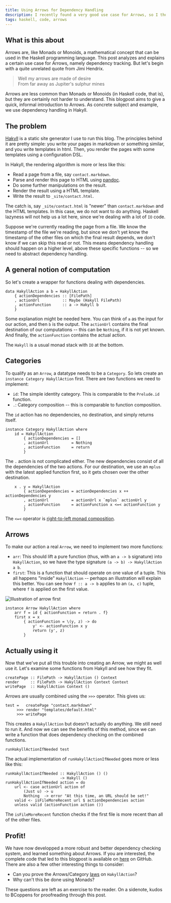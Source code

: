 ```yaml
---
title: Using Arrows for Dependency Handling
description: I recently found a very good use case for Arrows, so I thought I'd share it here
tags: haskell, code, arrows
---
```


## What is this about

Arrows are, like Monads or Monoids, a mathematical concept that can be used in
the Haskell programming language. This post analyzes and explains a certain use
case for Arrows, namely dependency tracking. But let's begin with a quite
unrelated quote from Jimi Hendrix.

> Well my arrows are made of desire  
> From far away as Jupiter's sulphur mines

Arrows are less common than Monads or Monoids (in Haskell code, that is), but
they are certainly not harder to understand. This blogpost aims to give a quick,
informal introduction to Arrows. As concrete subject and example, we use
dependency handling in Hakyll.

## The problem

[Hakyll] is a static site generator I use to run this blog. The principles
behind it are pretty simple: you write your pages in markdown or something
similar, and you write templates in html. Then, you render the pages with some
templates using a configuration DSL.

[Hakyll]: http://jaspervdj.be/hakyll

In Hakyll, the rendering algorithm is more or less like this:

- Read a page from a file, say `contact.markdown`.
- Parse and render this page to HTML using [pandoc].
- Do some further manipulations on the result.
- Render the result using a HTML template.
- Write the result to `_site/contact.html`.

[pandoc]: http://johnmacfarlane.net/pandoc/

The catch is, say `_site/contact.html` is "newer" than `contact.markdown` and
the HTML templates. In this case, we do not want to do anything. Haskell
lazyness will not help us a lot here, since we're dealing with a lot of `IO`
code.

Suppose we're currently reading the page from a file. We know the timestamp of
the file we're reading, but since we don't yet know the timestamp of the other
files on which the final result depends, we don't know if we can skip this read
or not. This means dependency handling should happen on a higher level, above
these specific functions -- so we need to abstract dependency handling.

## A general notion of computation

So let's create a wrapper for functions dealing with dependencies.

~~~~~{.haskell}
data HakyllAction a b = HakyllAction
    { actionDependencies :: [FilePath]
    , actionUrl          :: Maybe (Hakyll FilePath)
    , actionFunction     :: a -> Hakyll b
    }
~~~~~

Some explanation might be needed here. You can think of `a` as the input for our
action, and then `b` is the output. The `actionUrl` contains the final
destination of our computations -- this can be `Nothing`, if it is not yet
known. And finally, the `actionFunction` contains the actual action.

The `Hakyll` is a usual monad stack with `IO` at the bottom.

## Categories

To qualify as an `Arrow`, a datatype needs to be a `Category`. So lets create
an `instance Category HakyllAction` first. There are two functions we need to
implement:

- `id`: The simple identity category. This is comparable to the `Prelude.id`
  function.
- `.`: Category composition -- this is comparable to function composition.

The `id` action has no dependencies, no destination, and simply returns itself.

~~~~~{.haskell}
instance Category HakyllAction where
    id = HakyllAction
        { actionDependencies = []
        , actionUrl          = Nothing
        , actionFunction     = return
        }
~~~~~

The `.` action is not complicated either. The new dependencies consist of all
the dependencies of the two actions. For our destination, we use an `mplus` with
the latest applied function first, so it gets chosen over the other destination.

~~~~~{.haskell}
    x . y = HakyllAction
        { actionDependencies = actionDependencies x ++ actionDependencies y
        , actionUrl          = actionUrl x `mplus` actionUrl y
        , actionFunction     = actionFunction x <=< actionFunction y
        }
~~~~~

The `<=<` operator is [right-to-left monad composition].

[right-to-left monad composition]: http://www.haskell.org/ghc/docs/latest/html/libraries/base/Control-Monad.html#v%3A%3C%3D%3C

## Arrows

To make our action a real `Arrow`, we need to implement two more functions:

- `arr`: This should lift a pure function (thus, with an `a -> b` signature)
  into `HakyllAction`, so we have the type signature
  `(a -> b) -> HakyllAction a b`.
- `first`: This is a function that should operate on one value of a tuple. This
  all happens "inside" `HakyllAction` -- perhaps an illustration will explain
  this better. You can see how `f :: a -> b` applies to an `(a, c)` tuple, where
  `f` is applied on the first value.

![Illustration of arrow first]($root/images/2010-03-26-first.png)

~~~~~{.haskell}
instance Arrow HakyllAction where
    arr f = id { actionFunction = return . f}
    first x = x
        { actionFunction = \(y, z) -> do
            y' <- actionFunction x y
            return (y', z)
        }
~~~~~

## Actually using it

Now that we've put all this trouble into creating an Arrow, we might as well use
it. Let's examine some functions from Hakyll and see how they fit.

~~~~~{.haskell}
createPage :: FilePath -> HakyllAction () Context
render     :: FilePath -> HakyllAction Context Context
writePage  :: HakyllAction Context ()
~~~~~

Arrows are usually combined using the `>>>` operator. This gives us:

~~~~~{.haskell}
test =   createPage "contact.markdown"
     >>> render "templates/default.html"
     >>> writePage
~~~~~

This creates a `HakyllAction` but doesn't actually do anything. We still need
to run it. And now we can see the benefits of this method, since we can write
a function that does dependency checking on the combined functions.

~~~~~{.haskell}
runHakyllActionIfNeeded test
~~~~~

The actual implementation of `runHakyllActionIfNeeded` goes more or less like
this:

~~~~~{.haskell}
runHakyllActionIfNeeded :: HakyllAction () ()
                        -> Hakyll ()
runHakyllActionIfNeeded action = do
    url <- case actionUrl action of
        (Just u) -> u
        Nothing  -> error "At this time, an URL should be set!"
    valid <- isFileMoreRecent url $ actionDependencies action
    unless valid (actionFunction action ())
~~~~~

The `isFileMoreRecent` function checks if the first file is more recent than all
of the other files.

## Profit!

We have now developped a more robust and better dependency checking system, and
learned something about Arrows. If you are interested, the complete code that
led to this blogpost is available on [here] on GitHub. There are also a few
other interesting things to consider:

[here]: http://github.com/jaspervdj/Hakyll/blob/master/src/Text/Hakyll/HakyllAction.hs

- Can you prove the Arrows/Category [laws] on `HakyllAction`?
- Why can't this be done using Monads?

[laws]: http://en.wikipedia.org/wiki/Arrow_(computer_science)#Definition

These questions are left as an exercise to the reader. On a sidenote, kudos to
BCoppens for proofreading through this post.

